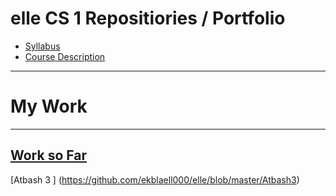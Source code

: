 # elle CS 1  Repositiories / Portfolio
* [Syllabus](https://ekblaell000.github.io/elle/Syllabus)
* [Course Description](https://ekblaell000.github.io/elle/coursedescription)
---
# My Work
---
[Work so Far](https://github.com/ekblaell000/elle/blob/master/codesofar.md)
---
[Atbash 3 ] (https://github.com/ekblaell000/elle/blob/master/Atbash3)
